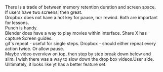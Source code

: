 There is a trade of between memory retention duration and screen space.  
If users have two screens, then great.  
Dropbox does not have a hot key for pause, nor rewind. Both are important for lessons.  
Punch is handy.  
Blender does have a way to play movies within interface. 
Share X has capture Screen guides.  
gif's repeat - useful for single steps. 
Dropbox - should either repeat every action twice. Or allow pause.  
Maybe video overview on top, then step by step break down below and slim.
I wish there was a way to slow down the drop box videos.User side. 
Ulitimately, it looks like yt has a better feature set.  
